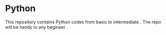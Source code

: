 # Python
This repository contains Python codes from basic to intermediate .
The repo will be handy to any begineer .

